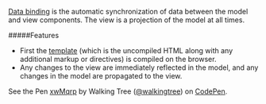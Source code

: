 <a class="x-grid-item"  href='/slidedeck/#1. Overview/2 Core-Concepts/12. Data Binding' target="_blank">Data binding</a> is the automatic synchronization of data between the model and view components.
The view is a projection of the model at all times.

#####Features

* First the <a class="x-grid-item"  href='/slidedeck/#1. Overview/2 Core-Concepts/4. Template' target="_blank">template</a> (which is the uncompiled HTML along with any additional markup or directives) is compiled on the browser.
* Any changes to the view are immediately reflected in the model, and any changes in the model are propagated to the view.

<p data-height="268" data-theme-id="0" data-slug-hash="xwMqrp" data-default-tab="result" data-user="walkingtree" class='codepen'>See the Pen <a href='http://codepen.io/walkingtree/pen/xwMqrp/'>xwMqrp</a> by Walking Tree (<a href='http://codepen.io/walkingtree'>@walkingtree</a>) on <a href='http://codepen.io'>CodePen</a>.</p>
<script async src="//assets.codepen.io/assets/embed/ei.js"></script>

